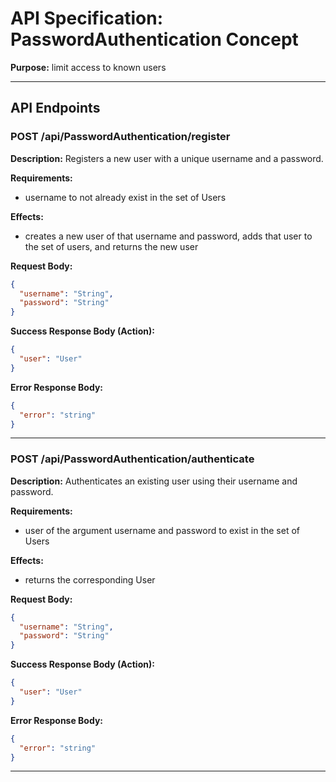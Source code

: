 # API Specification: PasswordAuthentication Concept

**Purpose:** limit access to known users

---

## API Endpoints

### POST /api/PasswordAuthentication/register

**Description:** Registers a new user with a unique username and a password.

**Requirements:**
- username to not already exist in the set of Users

**Effects:**
- creates a new user of that username and password, adds that user to the set of users, and returns the new user

**Request Body:**
```json
{
  "username": "String",
  "password": "String"
}
```

**Success Response Body (Action):**
```json
{
  "user": "User"
}
```

**Error Response Body:**
```json
{
  "error": "string"
}
```
---

### POST /api/PasswordAuthentication/authenticate

**Description:** Authenticates an existing user using their username and password.

**Requirements:**
- user of the argument username and password to exist in the set of Users

**Effects:**
- returns the corresponding User

**Request Body:**
```json
{
  "username": "String",
  "password": "String"
}
```

**Success Response Body (Action):**
```json
{
  "user": "User"
}
```

**Error Response Body:**
```json
{
  "error": "string"
}
```
---